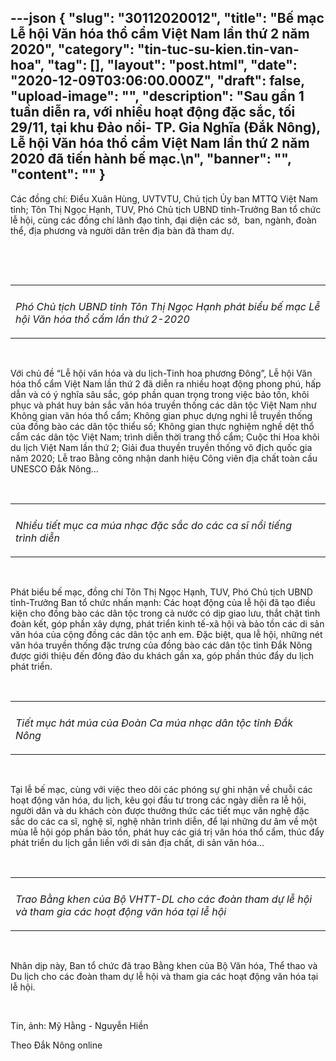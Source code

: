 ---json
{
    "slug": "30112020012",
    "title": "Bế mạc Lễ hội Văn hóa thổ cẩm Việt Nam lần thứ 2 năm 2020",
    "category": "tin-tuc-su-kien.tin-van-hoa",
    "tag": [],
    "layout": "post.html",
    "date": "2020-12-09T03:06:00.000Z",
    "draft": false,
    "upload-image": "",
    "description": "Sau gần 1 tuần diễn ra, với nhiều hoạt động đặc sắc, tối 29/11, tại khu Đảo nổi- TP. Gia Nghĩa (Đắk Nông), Lễ hội Văn hóa thổ cẩm Việt Nam lần thứ 2 năm 2020 đã tiến hành bế mạc.\n",
    "banner": "",
    "__content__": ""
}
---
<p>C&aacute;c đồng ch&iacute;: Điểu Xu&acirc;n H&ugrave;ng, UVTVTU, Chủ tịch Ủy ban MTTQ Việt Nam tỉnh; T&ocirc;n Thị Ngọc Hạnh, TUV, Ph&oacute; Chủ tịch UBND tỉnh-Trưởng Ban tổ chức lễ hội,&nbsp;c&ugrave;ng c&aacute;c đồng ch&iacute;&nbsp;l&atilde;nh đạo tỉnh,&nbsp;đại diện c&aacute;c sở, &nbsp;ban, ng&agrave;nh, đo&agrave;n thể,&nbsp;địa phương v&agrave; người&nbsp;d&acirc;n tr&ecirc;n địa b&agrave;n đ&atilde; tham&nbsp;dự.</p>

<p>&nbsp;</p>

<p>&nbsp;</p>

<table align="center">
	<tbody>
		<tr>
			<td><img alt="" src="http://www.baodaknong.org.vn/database/image/2020/11/29/3451-TTSK-24.jpg" /></td>
		</tr>
		<tr>
			<td>
			<p><em>Ph&oacute; Chủ tịch UBND tỉnh T&ocirc;n Thị Ngọc Hạnh&nbsp;ph&aacute;t biểu bế mạc Lễ hội Văn h&oacute;a thổ cẩm lần thứ 2-2020</em></p>
			</td>
		</tr>
	</tbody>
</table>

<p>&nbsp;</p>

<p>Với chủ đề &ldquo;Lễ hội văn h&oacute;a v&agrave; du lịch-Tinh hoa phương Đ&ocirc;ng&rdquo;,&nbsp;Lễ hội Văn h&oacute;a thổ cẩm Việt Nam lần thứ 2&nbsp;đ&atilde; diễn ra&nbsp;nhiều hoạt động phong ph&uacute;, hấp dẫn v&agrave; c&oacute; &yacute; nghĩa&nbsp;s&acirc;u sắc, g&oacute;p phần quan trọng trong việc bảo tồn, kh&ocirc;i phục v&agrave; ph&aacute;t huy bản sắc văn h&oacute;a truyền thống c&aacute;c d&acirc;n tộc Việt Nam như Kh&ocirc;ng gian văn h&oacute;a thổ cẩm; Kh&ocirc;ng gian phục dựng nghi lễ truyền thống của đồng b&agrave;o c&aacute;c d&acirc;n tộc thiểu số; Kh&ocirc;ng gian thực nghiệm nghề dệt thổ cẩm c&aacute;c d&acirc;n tộc Việt Nam; tr&igrave;nh diễn thời trang thổ cẩm;&nbsp;Cuộc thi Hoa kh&ocirc;i du lịch Việt Nam lần thứ 2;&nbsp;Giải đua thuyền truyền thống v&ocirc; địch quốc gia năm 2020; Lễ trao Bằng c&ocirc;ng nhận danh hiệu C&ocirc;ng vi&ecirc;n địa chất to&agrave;n cầu UNESCO Đắk N&ocirc;ng&hellip;</p>

<p>&nbsp;</p>

<table align="center">
	<tbody>
		<tr>
			<td><img alt="" src="http://www.baodaknong.org.vn/database/image/2020/11/29/3451-TTSK-25.jpg" /></td>
		</tr>
		<tr>
			<td>
			<p><em>Nhiều tiết mục ca m&uacute;a nhạc đặc sắc do c&aacute;c ca sĩ nổi tiếng tr&igrave;nh&nbsp;diễn</em></p>
			</td>
		</tr>
	</tbody>
</table>

<p>&nbsp;</p>

<p>Ph&aacute;t biểu bế mạc, đồng ch&iacute; T&ocirc;n Thị Ngọc Hạnh, TUV, Ph&oacute; Chủ tịch UBND tỉnh-Trưởng Ban tổ chức nhấn mạnh:&nbsp;C&aacute;c hoạt động của lễ hội đ&atilde; tạo điều kiện cho đồng b&agrave;o c&aacute;c d&acirc;n tộc trong cả nước c&oacute; dịp giao lưu, thắt chặt t&igrave;nh đo&agrave;n kết, g&oacute;p phần x&acirc;y dựng, ph&aacute;t triển kinh tế-x&atilde; hội v&agrave; bảo tồn c&aacute;c di sản văn h&oacute;a của cộng đồng&nbsp;c&aacute;c d&acirc;n tộc anh em. Đặc biệt, qua lễ hội, những n&eacute;t văn h&oacute;a truyền thống đặc trưng của đồng b&agrave;o&nbsp;c&aacute;c d&acirc;n tộc tỉnh Đắk N&ocirc;ng được giới thiệu đến đ&ocirc;ng đảo du kh&aacute;ch gần xa, g&oacute;p phần th&uacute;c đẩy du lịch ph&aacute;t triển.</p>

<p>&nbsp;</p>

<table align="center">
	<tbody>
		<tr>
			<td><em><img alt="" src="http://www.baodaknong.org.vn/database/image/2020/11/29/3451-TTSK-26.jpg" /></em></td>
		</tr>
		<tr>
			<td>
			<p><em>Tiết mục h&aacute;t m&uacute;a&nbsp;của Đo&agrave;n Ca m&uacute;a nhạc d&acirc;n tộc tỉnh Đắk N&ocirc;ng</em></p>
			</td>
		</tr>
	</tbody>
</table>

<p>&nbsp;</p>

<p>Tại lễ bế mạc, c&ugrave;ng với&nbsp;việc theo d&otilde;i&nbsp;c&aacute;c ph&oacute;ng sự ghi nhận về chuỗi c&aacute;c hoạt động văn h&oacute;a, du lịch, k&ecirc;u gọi đầu tư trong c&aacute;c ng&agrave;y diễn ra lễ hội, người d&acirc;n v&agrave; du kh&aacute;ch c&ograve;n được thưởng thức c&aacute;c tiết mục văn nghệ đặc sắc do c&aacute;c ca sĩ, nghệ sĩ, nghệ nh&acirc;n tr&igrave;nh diễn, để lại những dư &acirc;m về một m&ugrave;a lễ hội g&oacute;p phần bảo tồn, ph&aacute;t huy c&aacute;c gi&aacute; trị văn h&oacute;a thổ cẩm, th&uacute;c đẩy ph&aacute;t triển du lịch gắn liền với di sản địa chất, di sản văn h&oacute;a&hellip;</p>

<p>&nbsp;</p>

<table align="center">
	<tbody>
		<tr>
			<td><img alt="" src="http://www.baodaknong.org.vn/database/image/2020/11/29/3451-TTSK-27.jpg" /></td>
		</tr>
		<tr>
			<td>
			<p><em>Trao Bằng khen của Bộ VHTT-DL cho c&aacute;c đo&agrave;n tham dự lễ hội v&agrave;&nbsp;tham gia c&aacute;c hoạt động văn h&oacute;a tại lễ hội</em></p>
			</td>
		</tr>
	</tbody>
</table>

<p>&nbsp;</p>

<p>Nh&acirc;n dịp n&agrave;y, Ban tổ chức&nbsp;đ&atilde; trao&nbsp;Bằng khen của Bộ Văn h&oacute;a, Thể thao v&agrave; Du lịch cho c&aacute;c đo&agrave;n tham dự lễ hội v&agrave;&nbsp;tham gia c&aacute;c hoạt động văn h&oacute;a tại lễ hội.</p>

<p>&nbsp;</p>

<p>Tin, ảnh:&nbsp;Mỹ Hằng - Nguyễn Hiền</p>

<p>Theo Đắk&nbsp;N&ocirc;ng online</p>
